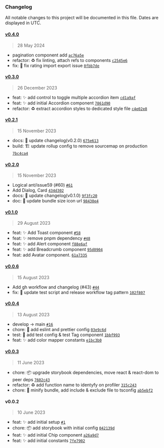 ### Changelog

All notable changes to this project will be documented in this file. Dates are displayed in UTC.

#### [v0.4.0](https://github.com/reactizard/plain-ui/compare/v0.3.0...v0.4.0)

> 28 May 2024

- pagination component add [`ac76a5e`](https://github.com/reactizard/plain-ui/commit/ac76a5e9b23128c19c41bb994613eb0e9bd0cd7a)
- refactor: :recycle: fix linting, attach refs to components [`c2545e6`](https://github.com/reactizard/plain-ui/commit/c2545e61f112ceb04fb7de4e76aa65620db3a66c)
- fix: :bug: fix rating import export issue [`0fbb7de`](https://github.com/reactizard/plain-ui/commit/0fbb7de91ea592e61bfb6f53f60a95dc482df488)

#### [v0.3.0](https://github.com/reactizard/plain-ui/compare/v0.2.1...v0.3.0)

> 26 December 2023

- feat: :sparkles: add control to toggle multiple accordion item [`cd1a9af`](https://github.com/reactizard/plain-ui/commit/cd1a9afc73c8131ad2b89b8154a6c139056ca409)
- feat: :sparkles: add initial Accordion component [`7861d90`](https://github.com/reactizard/plain-ui/commit/7861d903c3abdad6370fc97f7405e311146aa20c)
- refactor: :recycle: extract accordion styles to dedicated style file [`c4e02e8`](https://github.com/reactizard/plain-ui/commit/c4e02e8cfa4d52259576f01f089bf7c0616bdc4e)

#### [v0.2.1](https://github.com/reactizard/plain-ui/compare/v0.2.0...v0.2.1)

> 15 November 2023

- docs: :memo: update changelog(v0.2.0) [`675e613`](https://github.com/reactizard/plain-ui/commit/675e613836dd3b5061e63b75d7cdd9e428073fc6)
- build: :building_construction: update rollup config to remove sourcemap on production [`7bc4ca4`](https://github.com/reactizard/plain-ui/commit/7bc4ca465f4c40fa58be2f92a5c4f50ac69e1e4f)

#### [v0.2.0](https://github.com/reactizard/plain-ui/compare/v0.1.0...v0.2.0)

> 15 November 2023

- Logical ant/issue59 (#60) [`#61`](https://github.com/reactizard/plain-ui/pull/61)
- Add Dialog, Card [`434d302`](https://github.com/reactizard/plain-ui/commit/434d3023c65dda91be2062a7546aab037d0886fc)
- docs: :memo: update changelog(v0.1.0) [`9f3fc20`](https://github.com/reactizard/plain-ui/commit/9f3fc208e8f209eb0bd415b40ea077a43389e86e)
- doc: :memo: update bundle size icon url [`98430e4`](https://github.com/reactizard/plain-ui/commit/98430e4de523733084f7c6b43689d774dd6aacac)

#### [v0.1.0](https://github.com/reactizard/plain-ui/compare/v0.0.6...v0.1.0)

> 29 August 2023

- feat: :sparkles: Add Toast component [`#58`](https://github.com/reactizard/plain-ui/pull/58)
- feat: :sparkles: remove pnpm dependency [`#48`](https://github.com/reactizard/plain-ui/pull/48)
- feat: :sparkles: add Alert component [`f88e6af`](https://github.com/reactizard/plain-ui/commit/f88e6af649ae41fbf4ed724b8f00d6cefc5476ef)
- feat: :sparkles: add Breadcrumb component [`95d0904`](https://github.com/reactizard/plain-ui/commit/95d09046fef1765252ccb01578a63756251da071)
- feat: add Avatar component. [`61a7335`](https://github.com/reactizard/plain-ui/commit/61a733503a5dce2dae5f4008cdd56b26a0f4a211)

#### [v0.0.6](https://github.com/reactizard/plain-ui/compare/v0.0.5...v0.0.6)

> 15 August 2023

- Add gh workflow and changelog (#43) [`#44`](https://github.com/reactizard/plain-ui/pull/44)
- fix: :bug: update test script and release workflow tag pattern [`102f807`](https://github.com/reactizard/plain-ui/commit/102f807ee2779a8331b8f3f196079f0a6c19a77e)

#### [v0.0.4](https://github.com/reactizard/plain-ui/compare/v0.0.3...v0.0.4)

> 13 August 2023

- develop -&gt; main [`#16`](https://github.com/reactizard/plain-ui/pull/16)
- chore: :wrench: add eslint and prettier config [`03e9c6d`](https://github.com/reactizard/plain-ui/commit/03e9c6dc6da43cfe70dea056b74e4e411018b787)
- test: :test_tube: add test config & test Tag component [`1bbf993`](https://github.com/reactizard/plain-ui/commit/1bbf9936e8e4d1d257ecbe2754d20ea766d7f970)
- feat: :sparkles: add color mapper constants [`e1bc3b0`](https://github.com/reactizard/plain-ui/commit/e1bc3b0a4301bc92e1babcfbabe55f1ce2fa73ad)

#### [v0.0.3](https://github.com/reactizard/plain-ui/compare/v0.0.2...v0.0.3)

> 11 June 2023

- chore: :package: upgrade storybook dependencies, move react & react-dom to peer deps [`7602c43`](https://github.com/reactizard/plain-ui/commit/7602c43b99e9e859a95ddbfec6cd54498bc86e36)
- refactor: :recycle: add function name to identyfy on profiler [`315c243`](https://github.com/reactizard/plain-ui/commit/315c2439a5e341e80a63ae95d224745101544b75)
- chore: :wrench: minify bundle, add include & exclude file to tsconfig [`ab5ebf2`](https://github.com/reactizard/plain-ui/commit/ab5ebf21fafee535c7cdd6dcded384e3079560e3)

#### v0.0.2

> 10 June 2023

- feat: :sparkles: add initial setup [`#1`](https://github.com/reactizard/plain-ui/pull/1)
- chore: :package: add storybook with initial config [`042139d`](https://github.com/reactizard/plain-ui/commit/042139d5abf133c60496e61601a43957a76d2bce)
- feat: :sparkles: add initial Chip component [`a26a9d7`](https://github.com/reactizard/plain-ui/commit/a26a9d75ca9f2966a07d63a1d23c2b717160c6d4)
- feat: :sparkles: add initial constants [`7fe7902`](https://github.com/reactizard/plain-ui/commit/7fe7902a3ca60898436533f75a7ec192cb1e45ec)
